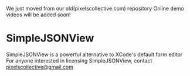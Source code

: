 We just moved from our old(pixelscollective.com) repository
Online demo videos will be added soon!

# SimpleJSONView

SimpleJSONView is a powerful alternative to XCode's default form editor
For anyone interested in licensing SimpleJSONView, contact pixelscollective@gmail.com

